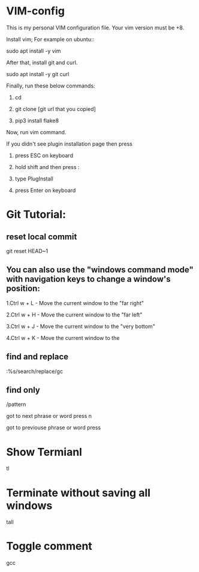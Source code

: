 # VIM-config
This is my personal VIM configuration file.
Your vim version must be +8.

Install vim; For example on ubuntu::

sudo apt install -y vim

After that, install git and curl.

sudo apt install -y git curl

Finally, run these below commands:

  1. cd

  2. git clone [git url that you copied]

  3. pip3 install flake8

Now, run vim command.

If you didn't see plugin installation page then press

1. press ESC on keyboard

2. hold shift and then press :

3. type PlugInstall

4. press Enter on keyboard



# Git Tutorial:
## reset local commit
git reset HEAD~1

## You can also use the "windows command mode" with navigation keys to change a window's position:
1.Ctrl w + L - Move the current window to the "far right"

2.Ctrl w + H - Move the current window to the "far left"

3.Ctrl w + J - Move the current window to the "very bottom"

4.Ctrl w + K - Move the current window to the

## find and replace
:%s/search/replace/gc 

## find only
/pattern

got to next phrase or word press n

got to previouse phrase or word press 

# Show Termianl
tl

# Terminate without saving all windows
tall

# Toggle comment 
gcc
